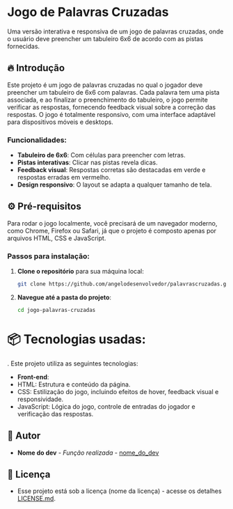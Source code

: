 # Jogo de Palavras Cruzadas

Uma versão interativa e responsiva de um jogo de palavras cruzadas, onde o usuário deve preencher um tabuleiro 6x6 de acordo com as pistas fornecidas.

## 🔥 Introdução

Este projeto é um jogo de palavras cruzadas no qual o jogador deve preencher um tabuleiro de 6x6 com palavras. Cada palavra tem uma pista associada, e ao finalizar o preenchimento do tabuleiro, o jogo permite verificar as respostas, fornecendo feedback visual sobre a correção das respostas. O jogo é totalmente responsivo, com uma interface adaptável para dispositivos móveis e desktops.

### Funcionalidades:

- **Tabuleiro de 6x6**: Com células para preencher com letras.
- **Pistas interativas**: Clicar nas pistas revela dicas.
- **Feedback visual**: Respostas corretas são destacadas em verde e respostas erradas em vermelho.
- **Design responsivo**: O layout se adapta a qualquer tamanho de tela.

## ⚙️ Pré-requisitos

Para rodar o jogo localmente, você precisará de um navegador moderno, como Chrome, Firefox ou Safari, já que o projeto é composto apenas por arquivos HTML, CSS e JavaScript.

### Passos para instalação:

1. **Clone o repositório** para sua máquina local:

    ```bash
    git clone https://github.com/angelodesenvolvedor/palavrascruzadas.git
    ```

2. **Navegue até a pasta do projeto**:

    ```bash
    cd jogo-palavras-cruzadas
    ```
# 📦 Tecnologias usadas:
. Este projeto utiliza as seguintes tecnologias:

- **Front-end**:
- HTML: Estrutura e conteúdo da página.
- CSS: Estilização do jogo, incluindo efeitos de hover, feedback visual e responsividade.
- JavaScript: Lógica do jogo, controle de entradas do jogador e verificação das respostas.

## 👷 Autor

* **Nome do dev** - *Função realizada* - [nome_do_dev](https://github.com/link_do_Perfil)

## 📄 Licença

- Esse projeto está sob a licença (nome da licença) - acesse os detalhes [LICENSE.md](https://github.com/link_da_licenca).
  
